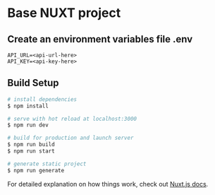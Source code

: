 # Base NUXT project

## Create an environment variables file \.env
```
API_URL=<api-url-here>
API_KEY=<api-key-here>

```

## Build Setup

```bash
# install dependencies
$ npm install

# serve with hot reload at localhost:3000
$ npm run dev

# build for production and launch server
$ npm run build
$ npm run start

# generate static project
$ npm run generate
```

For detailed explanation on how things work, check out [Nuxt.js docs](https://nuxtjs.org).
